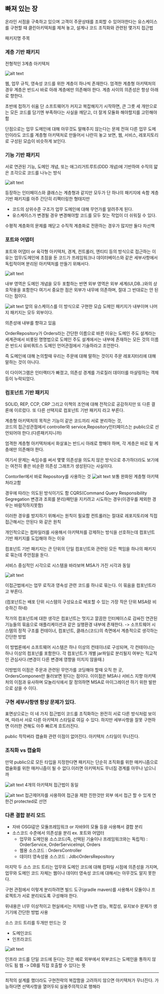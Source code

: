 ## 빠져 있는 장

온라인 서점을 구축하고 있으며 고객이 주문상태를 조회할 수 있어야한다는 유스케이스를 구현할 때 클린아키텍처를 제쳐 놓고, 설계나 코드 조직화와 관련된 몇가지 접근법

패키지명 주목

### 계층 기반 패키지

전형적인 3계층 아키텍처

![alt text](image/image39.png)

웹, 업무 규칙, 영속성 코드를 위한 계층이 하나씩 존재한다.
엄격한 계층형 아키텍처의 경우 계층은 반드시 바로 아래 계층에만 의존해야 한다. 계층 사이의 의존성은 항상 아래로 향한다.

초반에 접하기 쉬움 단 소프트웨어가 커지고 복잡해지기 시작하면, 큰 그릇 세 개만으로는 모든 코드를 담기엔 부족하다는 사실을 깨닫고, 더 잘게 모듈화 해야할지를 고민해야함

단점으로는 업무 도메인에 대해 아무것도 말해주지 않는다는 문제 전혀 다른 업무 도메인이라도 코드를 계층형 아키텍처로 만들어서 나란히 놓고 보면, 웹, 서비스, 레포지토리로 구성된 모습이 비슷하게 보인다.

### 기능 기반 패키지

서로 연관된 기능, 도메인 개념, 또는 애그리거트루트(DDD 개념)에 기반하여 수직의 얇은 조각으로 코드를 나누는 방식

![alt text](image/image40.png)

등장하는 인터페이스와 클래스는 계층형과 같지만 모두가 단 하나의 패키지에 속함 계층 기반 패키지를 아주 간단히 리팩터링한 형태지만

-   코드의 상위수준 구조가 업무 도메인에 대해 무언가를 알려주게 된다.
-   유스케이스가 변경될 경우 변경해야할 코드를 모두 찾는 작업이 더 쉬워질 수 있다.

수평적 계층화의 문제를 깨닫고 수직적 계층화로 전환하는 경우가 많지만 둘다 차선책

### 포트와 어댑터

포트와 어댑터 or 육각형 아키텍처, 경계, 컨트롤러, 엔티티 등의 방식으로 접근하는 이유는 업무/도메인에 초점을 둔 코드가 프레임워크나 데이터베이스와 같은 세부사항에서 독립적이며 분리된 아키텍처를 만들기 위해서다.

![alt text](image/image41.png)

내부 영역은 도메인 개념을 모두 포함하는 반면 외부 영역은 외부 세계(UI,DB..)와의 상호작용을 포함한다 여기서 중요한 점은 외부가 내무에 의존하며, 절대 그 반대로는 안 된다는 점이다.

![alt text](image/image42.png)
앞의 유스케이스를 이 방식으로 구현한 모습
도메인 패키지가 내부이며 나머지 패키지는 모두 외부이다.

의존성애 내부를 향햐고 있음

OrderRepository가 Orders라는 간단한 이름으로 바뀐 이유는 도메인 주도 설계라는 세계관에서 비롯된 명명법으로 도메인 주도 설계에서는 내부에 존재하는 모든 것의 이름은 반드시 유비쿼트스 도메인 언어관점에서 기술하라고 조언한다.

즉 도메인에 대해 논의할때 우리는 주문에 대해 말하는 것이지 주문 레포지터리에 대해 말하는 것이 아니다.

이 다이어그램은 인터랙터가 빠졌고, 의존성 경계를 가로질러 데이터를 마샬링하는 객체 등이 누락되었다.

### 컴포넌트 기반 패키지

SOLID, REP, CCP, CRP 그리고 이책의 조언에 대해 전적으로 공감하지만 또 다른 결론에 이르렀다. 또 다른 선택지로 컴포넌트 기반 패키지 라고 부른다.

계층형 아키텍처의 목적은 기능이 같은 코드끼리 서로 분리하는 것,  
코드의 접근성관점에서 controller와 service,Repository인터페이스는 public으로 선언되어야 한다.(다른패키지니까)

엄격한 계층형 아키텍처에서 화살표는 반드시 아래로 향해야 하며, 각 게층은 바로 밑 계층에만 의존해야 한다.

여기서 문제는 속임수를 써서 몇몇 의존성을 의도치 않은 방식으로 추가하더라도 보기에는 여전히 좋은 비순환 의존성 그래프가 생성된다는 사실이다.

Contorller에서 바로 Repository를 사용하는 것
![alt text](image/image43.png)
보통 완화된 계층형 아키텍처라고함

경우에 따라는 의도된 방식이기도 함 CQRS(Command Query Responsibility Segregation 변경과 조회를 분리)패턴을 지키려고 시도하는 경우(이경우를 제외한 경우는 바람직하지못함)

이러한 경우를 방지하기 위해서는 원칙이 필요함 컨트롤러는 절대로 레포지토리에 직접 접근해서는 안된다 와 같은 원칙

개인적으로는 컴파일러를 사용해서 아키텍처를 강제하는 방식을 선호하는데 컴포넌트 기반 패키지를 도입해야 하는 이유

컴포넌트 기반 패키지는 큰 단위의 단일 컴포넌트와 관련된 모든 책임을 하나의 패키지로 묶는데 주안점을 둔다.

서비스 중심적인 시각으로 시스템을 바라보며 MSA가 가진 시각과 동일

![alt text](image/image44.png)

이접근법에서는 업무 로직과 영속성 관련 코드를 하나로 묶는다.
이 묶음을 컴포넌트라고 부른다.

(컴포넌트는 배포 단위 시스템의 구성요소로 배포할 수 있는 가장 작은 단위 MSA랑 비슷하긴 하네)

작가의 컴포넌트에 대한 생각은 컴포넌트는 멋지고 깔끔한 인터페이스로 감싸진 연관된 기능들의 묶음으로 애플리케이션과 같은 실행환경 내부에 존재한다. -> 소프트웨어 시스템의 정적 구조를 컨테이너, 컴포넌트, 클래스(코드)의 측면에서 계층적으로 생각하는 간단한 방법

이 방법론에서 소프트웨어 시스템은 하나 이상의 컨테이너로 구성되며, 각 컨테이너는 하나 이상의 컴포넌를 포함한다. 각 컴포넌트가 개별 jar파일로 분리될지 여부는 직교적인 관심사다.(변경이 다른 변경에 영향을 미치지 않을때.)

이방법의 이점은 주문과 관련된 무언가를 코딩해야 할때 오직 한 곳, OrdersComponen만 둘러보면 된다는 점이다. 이이점은 MSA나 서비스 지향 아키텍처의 이점과 유사하며 모놀리식에서 잘 정의하면 MSA로 마이그레이션 하기 위한 발판으로 삼을 수 이다.

### 구현 세부사항엔 항상 문제가 있다.

표면상으로는 이 네 가지 접근법이 코드를 조직화하는 완전히 서로 다른 방식처럼 보이며, 따라서 서로 다른 아키텍처 스타일로 여길 수 있다. 하지만 세부사항을 잘못 구현하면 이러한 견해도 아주 빠르게 흐트러진다.

public 작작써라 캡슐화 관련 이점이 없어진다. 아키텍처 스타일이 무너진다.

### 조직화 vs 캡슐화

만약 public으로 모든 타입을 지정한다면 패키지는 단순히 조직화를 위한 매커니즘으로 캡슐화를 위한 매커니즘이 될 수 없다.이러면 아키텍처도 무너짐 경계를 아무나 넘으니까

![alt text](image/image45.png)
4개의 아키텍처 접근법이 동일

![alt text](image/image46.png)
접근제어자를 사용하여 접근을 제한
진한것만 외부 에서 접근 할 수 있게 연한건 protected로 선언

### 다른 결합 분리 모드

-   자바 OSGI같은 모듈프레임워크 or 자바9의 모듈 등을 사용해서 결합 분리
-   소스코드 수준에서 의존성을 분리 ex. 포트와 어댑터
    -   업무와 도메인용 소스코드(즉, 선택된 기술이나 프레임워크와는 독립적) : OrderService, OrderServiceImpl, Orders
    -   웹용 소스코드 : OrdersController
    -   데이터 영속성용 소스코드 : JdbcOrdersRepository

마지막 두 소스 코드 트리는 업무와 도메인 코드에 대해 컴파일 시점에 의존성을 가지며, 업무와 도메인 코드 자체는 웹이나 데이터 영속성 코드에 대해서는 아무것도 알지 못한다.

구현 관점에서 이렇게 분리하려면 빌드 도구(gradle maven)를 사용해서 모듈이나 프로젝트가 서로 분리되도록 구성해야 한다.

위내용은 너무 이상적이고 현실에서는 저처럼 나누면 성능, 복잡성, 유지보수 문제가 생기기에 간단한 방법 사용

소스 코드 트리를 두개만 만드는 것

-   도메인코드
-   인프라코드

![alt text](image/image41.png)

인프라 코드를 단일 코드에 둔다는 것은 예로 외부에서 외부코드는 도메인을 통하지 않아도 됨 웹 -> DB를 직접 호출할 수 있다는 뜻

---

최적의 설계를 했더라도 구현전략의 복잡함을 고려하지 않으면 아키텍처가 무너진다. 가능하다면 선택사항을 열어두되 실용주의적으로 행해라
